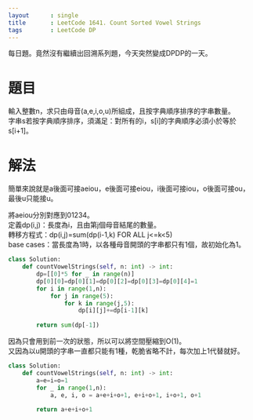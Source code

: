 ```yaml
--- 
layout      : single
title       : LeetCode 1641. Count Sorted Vowel Strings
tags        : LeetCode DP
---
```

每日題。竟然沒有繼續出回溯系列題，今天突然變成DPDP的一天。

# 題目
輸入整數n，求只由母音(a,e,i,o,u)所組成，且按字典順序排序的字串數量。  
字串s若按字典順序排序，須滿足：對所有的i，s[i]的字典順序必須小於等於s[i+1]。  

# 解法
簡單來說就是a後面可接aeiou，e後面可接eiou，i後面可接iou，o後面可接ou，最後u只能接u。  

將aeiou分別對應到01234。  
定義dp(i,j)：長度為i，且由第j個母音結尾的數量。  
轉移方程式：dp(i,j)=sum(dp(i-1,k) FOR ALL j<=k<5)  
base cases：當長度為1時，以各種母音開頭的字串都只有1個，故初始化為1。

```python
class Solution:
    def countVowelStrings(self, n: int) -> int:
        dp=[[0]*5 for _ in range(n)]
        dp[0][0]=dp[0][1]=dp[0][2]=dp[0][3]=dp[0][4]=1
        for i in range(1,n):
            for j in range(5):
                for k in range(j,5):
                    dp[i][j]+=dp[i-1][k]
        
        return sum(dp[-1])
```

因為只會用到前一次的狀態，所以可以將空間壓縮到O(1)。  
又因為以u開頭的字串一直都只能有1種，乾脆省略不計，每次加上1代替就好。

```python
class Solution:
    def countVowelStrings(self, n: int) -> int:
        a=e=i=o=1
        for _ in range(1,n):
            a, e, i, o = a+e+i+o+1, e+i+o+1, i+o+1, o+1
            
        return a+e+i+o+1
``` 
